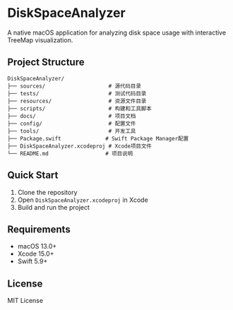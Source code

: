 # DiskSpaceAnalyzer

A native macOS application for analyzing disk space usage with interactive TreeMap visualization.

## Project Structure

```
DiskSpaceAnalyzer/
├── sources/                    # 源代码目录
├── tests/                      # 测试代码目录
├── resources/                  # 资源文件目录
├── scripts/                    # 构建和工具脚本
├── docs/                       # 项目文档
├── config/                     # 配置文件
├── tools/                      # 开发工具
├── Package.swift              # Swift Package Manager配置
├── DiskSpaceAnalyzer.xcodeproj # Xcode项目文件
└── README.md                  # 项目说明
```

## Quick Start

1. Clone the repository
2. Open `DiskSpaceAnalyzer.xcodeproj` in Xcode
3. Build and run the project

## Requirements

- macOS 13.0+
- Xcode 15.0+
- Swift 5.9+

## License

MIT License

